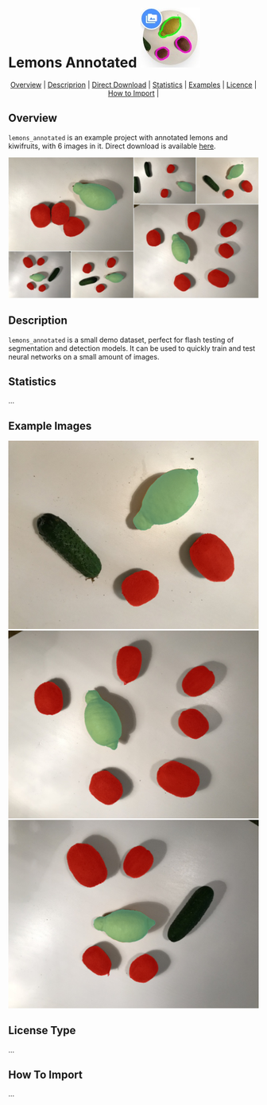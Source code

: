 # Lemons Annotated  ![](./img/icon.jpg) 


<p align="center">
  <a href="#overview">Overview</a> |
  <a href="#description">Descriprion</a> |
  <a href="x">Direct Download</a> |
  <a href="#statistics">Statistics</a> |
  <a href="#example-images">Examples</a> |
  <a href="#licence-type">Licence</a> |
  <a href="#how-to-import">How to Import</a> |
</p>

## Overview 

 `lemons_annotated` is an example project with annotated lemons and kiwifruits, with 6 images in it. Direct download is available 
[here](x).

![](./img/IMG_0748_pr.jpg)

## Description 

`lemons_annotated` is a small demo dataset, perfect for flash testing of segmentation and detection models. It can be used to quickly train and test neural networks on a small amount of images.

## Statistics
...

## Example Images

![](./img/IMG_0748.png) ![](./img/IMG_2084.png) ![](./img/IMG_4451.png) 

## License Type
...

## How To Import
...
